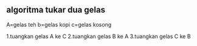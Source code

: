 ## algoritma tukar dua gelas
A=gelas teh
b=gelas kopi
c=gelas kosong

1.tuangkan gelas A ke C
2.tuangkan gelas B ke A
3.tuangkan gelas C ke B
